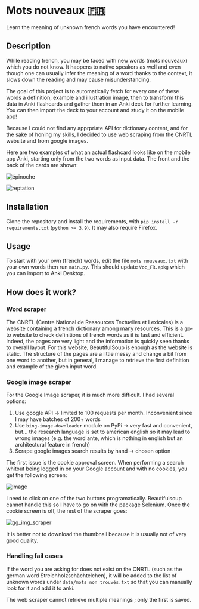 # Mots nouveaux 🇫🇷

Learn the meaning of unknown french words you have encountered!

## Description

While reading french, you may be faced with new words (mots nouveaux) which you do not know. It happens to native speakers as well and even though one can usually infer the meaning of a word thanks to the context, it slows down the reading and may cause misunderstanding.

The goal of this project is to automatically fetch for every one of these words a definition, example and illustration image, then to transform this data in Anki flashcards and gather them in an Anki deck for further learning. You can then import the deck to your account and study it on the mobile app!

Because I could not find any apprpriate API for dictionary content, and for the sake of honing my skills, I decided to use web scraping from the CNRTL website and from google images.

Here are two examples of what an actual flashcard looks like on the mobile app Anki, starting only from the two words as input data. The front and the back of the cards are shown:

![épinoche](https://github.com/engu-m/Mots-nouveaux/assets/85589599/4d4d9d4f-5bfa-46d5-9d1c-5917dac6b058)

![reptation](https://github.com/engu-m/Mots-nouveaux/assets/85589599/87a996a3-cc77-4b9b-8823-af7dead93239)

## Installation

Clone the repository and install the requirements, with `pip install -r requirements.txt` (`python >= 3.9`). It may also require Firefox.

## Usage

To start with your own (french) words, edit the file `mots nouveaux.txt` with your own words then run `main.py`. This should update `Voc_FR.apkg` which you can import to Anki Desktop.

## How does it work?

### Word scraper

The CNRTL (Centre National de Ressources Textuelles et Lexicales) is a website containing a french dictionary among many resources. This is a go-to website to check definitions of french words as it is fast and efficient. Indeed, the pages are very light and the information is quickly seen thanks to overall layout.
For this website, BeautifulSoup is enough as the website is static. The structure of the pages are a little messy and change a bit from one word to another, but in general, I manage to retrieve the first definition and example of the given input word.

### Google image scraper

For the Google Image scraper, it is much more difficult.
I had several options:
1) Use google API -> limited to 100 requests per month. Inconvenient since I may have batches of 200+ words
2) Use `bing-image-downloader` module on PyPi -> very fast and convenient, but... the research language is set to american english so it may lead to wrong images (e.g. the word ante, which is nothing in english but an architectural feature in french)
3) Scrape google images search results by hand -> chosen option

The first issue is the cookie approval screen. When performing a search whitout being logged in on your Google account and with no cookies, you get the following screen:

![image](https://github.com/engu-m/Mots-nouveaux/assets/85589599/a6c11d49-1f64-4e3a-9830-9923adfc36ae)

I need to click on one of the two buttons programatically. Beautifulsoup cannot handle this so I have to go on with the package Selenium. Once the cookie screen is off, the rest of the scraper goes:

![gg_img_scraper](https://github.com/engu-m/Mots-nouveaux/assets/85589599/7f5a99f6-116b-41d3-890c-4af45a120478)

It is better not to download the thumbnail because it is usually not of very good quality.

### Handling fail cases

If the word you are asking for does not exist on the CNRTL (such as the german word Streichholzschächtelchen), it will be added to the list of unknown words under `data/mots non trouvés.txt` so that you can manually look for it and add it to anki.

The web scraper cannot retrieve multiple meanings ; only the first is saved.
